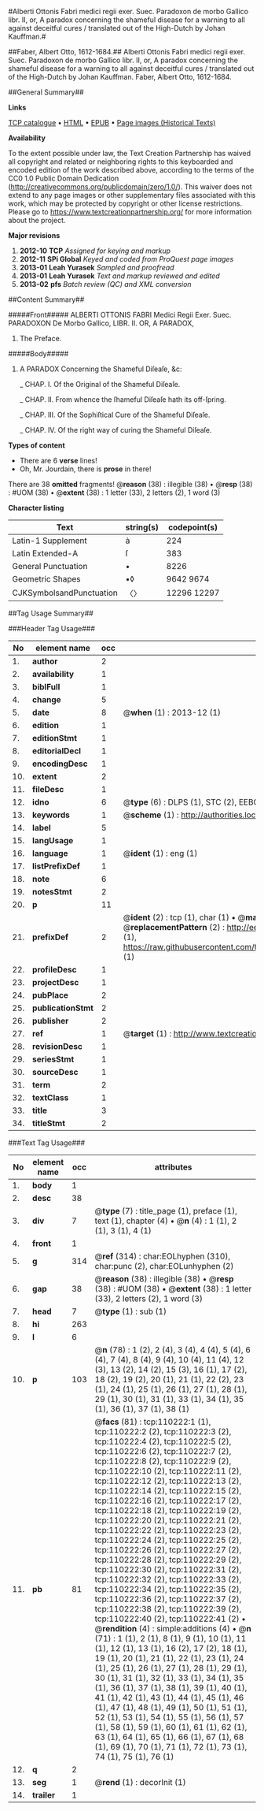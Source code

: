 #Alberti Ottonis Fabri medici regii exer. Suec. Paradoxon de morbo Gallico libr. II, or, A paradox concerning the shameful disease for a warning to all against deceitful cures / translated out of the High-Dutch by Johan Kauffman.#

##Faber, Albert Otto, 1612-1684.##
Alberti Ottonis Fabri medici regii exer. Suec. Paradoxon de morbo Gallico libr. II, or, A paradox concerning the shameful disease for a warning to all against deceitful cures / translated out of the High-Dutch by Johan Kauffman.
Faber, Albert Otto, 1612-1684.

##General Summary##

**Links**

[TCP catalogue](http://www.ota.ox.ac.uk/tcp/)  • 
[HTML](http://tei.it.ox.ac.uk/tcp/Texts-HTML/free/A41/A41093.html)  • 
[EPUB](http://tei.it.ox.ac.uk/tcp/Texts-EPUB/free/A41/A41093.epub) • 
[Page images (Historical Texts)](https://historicaltexts.jisc.ac.uk/eebo-31354662e)

**Availability**

To the extent possible under law, the Text Creation Partnership has waived all copyright and related or neighboring rights to this keyboarded and encoded edition of the work described above, according to the terms of the CC0 1.0 Public Domain Dedication (http://creativecommons.org/publicdomain/zero/1.0/). This waiver does not extend to any page images or other supplementary files associated with this work, which may be protected by copyright or other license restrictions. Please go to https://www.textcreationpartnership.org/ for more information about the project.

**Major revisions**

1. __2012-10__ __TCP__ *Assigned for keying and markup*
1. __2012-11__ __SPi Global__ *Keyed and coded from ProQuest page images*
1. __2013-01__ __Leah Yurasek__ *Sampled and proofread*
1. __2013-01__ __Leah Yurasek__ *Text and markup reviewed and edited*
1. __2013-02__ __pfs__ *Batch review (QC) and XML conversion*

##Content Summary##

#####Front#####
ALBERTI OTTONIS FABRI Medici Regii Exer. Suec. PARADOXON De Morbo Gallico, LIBR. II. OR, A PARADOX, 
1. The Preface.

#####Body#####

1. A PARADOX Concerning the Shameful Diſeaſe, &c:

    _ CHAP. I. Of the Original of the Shameful Diſeaſe.

    _ CHAP. II. From whence the ſhameful Diſeaſe hath its off-ſpring.

    _ CHAP. III. Of the Sophiſtical Cure of the Shameful Diſeaſe.

    _ CHAP. IV. Of the right way of curing the Shameful Diſeaſe.

**Types of content**

  * There are 6 **verse** lines!
  * Oh, Mr. Jourdain, there is **prose** in there!

There are 38 **omitted** fragments! 
 @__reason__ (38) : illegible (38)  •  @__resp__ (38) : #UOM (38)  •  @__extent__ (38) : 1 letter (33), 2 letters (2), 1 word (3)

**Character listing**


|Text|string(s)|codepoint(s)|
|---|---|---|
|Latin-1 Supplement|à|224|
|Latin Extended-A|ſ|383|
|General Punctuation|•|8226|
|Geometric Shapes|▪◊|9642 9674|
|CJKSymbolsandPunctuation|〈〉|12296 12297|

##Tag Usage Summary##

###Header Tag Usage###

|No|element name|occ|attributes|
|---|---|---|---|
|1.|__author__|2||
|2.|__availability__|1||
|3.|__biblFull__|1||
|4.|__change__|5||
|5.|__date__|8| @__when__ (1) : 2013-12 (1)|
|6.|__edition__|1||
|7.|__editionStmt__|1||
|8.|__editorialDecl__|1||
|9.|__encodingDesc__|1||
|10.|__extent__|2||
|11.|__fileDesc__|1||
|12.|__idno__|6| @__type__ (6) : DLPS (1), STC (2), EEBO-CITATION (1), OCLC (1), VID (1)|
|13.|__keywords__|1| @__scheme__ (1) : http://authorities.loc.gov/ (1)|
|14.|__label__|5||
|15.|__langUsage__|1||
|16.|__language__|1| @__ident__ (1) : eng (1)|
|17.|__listPrefixDef__|1||
|18.|__note__|6||
|19.|__notesStmt__|2||
|20.|__p__|11||
|21.|__prefixDef__|2| @__ident__ (2) : tcp (1), char (1)  •  @__matchPattern__ (2) : ([0-9\-]+):([0-9IVX]+) (1), (.+) (1)  •  @__replacementPattern__ (2) : http://eebo.chadwyck.com/downloadtiff?vid=$1&page=$2 (1), https://raw.githubusercontent.com/textcreationpartnership/Texts/master/tcpchars.xml#$1 (1)|
|22.|__profileDesc__|1||
|23.|__projectDesc__|1||
|24.|__pubPlace__|2||
|25.|__publicationStmt__|2||
|26.|__publisher__|2||
|27.|__ref__|1| @__target__ (1) : http://www.textcreationpartnership.org/docs/. (1)|
|28.|__revisionDesc__|1||
|29.|__seriesStmt__|1||
|30.|__sourceDesc__|1||
|31.|__term__|2||
|32.|__textClass__|1||
|33.|__title__|3||
|34.|__titleStmt__|2||


###Text Tag Usage###

|No|element name|occ|attributes|
|---|---|---|---|
|1.|__body__|1||
|2.|__desc__|38||
|3.|__div__|7| @__type__ (7) : title_page (1), preface (1), text (1), chapter (4)  •  @__n__ (4) : 1 (1), 2 (1), 3 (1), 4 (1)|
|4.|__front__|1||
|5.|__g__|314| @__ref__ (314) : char:EOLhyphen (310), char:punc (2), char:EOLunhyphen (2)|
|6.|__gap__|38| @__reason__ (38) : illegible (38)  •  @__resp__ (38) : #UOM (38)  •  @__extent__ (38) : 1 letter (33), 2 letters (2), 1 word (3)|
|7.|__head__|7| @__type__ (1) : sub (1)|
|8.|__hi__|263||
|9.|__l__|6||
|10.|__p__|103| @__n__ (78) : 1 (2), 2 (4), 3 (4), 4 (4), 5 (4), 6 (4), 7 (4), 8 (4), 9 (4), 10 (4), 11 (4), 12 (3), 13 (2), 14 (2), 15 (3), 16 (1), 17 (2), 18 (2), 19 (2), 20 (1), 21 (1), 22 (2), 23 (1), 24 (1), 25 (1), 26 (1), 27 (1), 28 (1), 29 (1), 30 (1), 31 (1), 33 (1), 34 (1), 35 (1), 36 (1), 37 (1), 38 (1)|
|11.|__pb__|81| @__facs__ (81) : tcp:110222:1 (1), tcp:110222:2 (2), tcp:110222:3 (2), tcp:110222:4 (2), tcp:110222:5 (2), tcp:110222:6 (2), tcp:110222:7 (2), tcp:110222:8 (2), tcp:110222:9 (2), tcp:110222:10 (2), tcp:110222:11 (2), tcp:110222:12 (2), tcp:110222:13 (2), tcp:110222:14 (2), tcp:110222:15 (2), tcp:110222:16 (2), tcp:110222:17 (2), tcp:110222:18 (2), tcp:110222:19 (2), tcp:110222:20 (2), tcp:110222:21 (2), tcp:110222:22 (2), tcp:110222:23 (2), tcp:110222:24 (2), tcp:110222:25 (2), tcp:110222:26 (2), tcp:110222:27 (2), tcp:110222:28 (2), tcp:110222:29 (2), tcp:110222:30 (2), tcp:110222:31 (2), tcp:110222:32 (2), tcp:110222:33 (2), tcp:110222:34 (2), tcp:110222:35 (2), tcp:110222:36 (2), tcp:110222:37 (2), tcp:110222:38 (2), tcp:110222:39 (2), tcp:110222:40 (2), tcp:110222:41 (2)  •  @__rendition__ (4) : simple:additions (4)  •  @__n__ (71) : 1 (1), 2 (1), 8 (1), 9 (1), 10 (1), 11 (1), 12 (1), 13 (1), 16 (2), 17 (2), 18 (1), 19 (1), 20 (1), 21 (1), 22 (1), 23 (1), 24 (1), 25 (1), 26 (1), 27 (1), 28 (1), 29 (1), 30 (1), 31 (1), 32 (1), 33 (1), 34 (1), 35 (1), 36 (1), 37 (1), 38 (1), 39 (1), 40 (1), 41 (1), 42 (1), 43 (1), 44 (1), 45 (1), 46 (1), 47 (1), 48 (1), 49 (1), 50 (1), 51 (1), 52 (1), 53 (1), 54 (1), 55 (1), 56 (1), 57 (1), 58 (1), 59 (1), 60 (1), 61 (1), 62 (1), 63 (1), 64 (1), 65 (1), 66 (1), 67 (1), 68 (1), 69 (1), 70 (1), 71 (1), 72 (1), 73 (1), 74 (1), 75 (1), 76 (1)|
|12.|__q__|2||
|13.|__seg__|1| @__rend__ (1) : decorInit (1)|
|14.|__trailer__|1||
